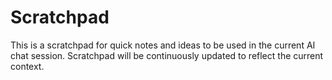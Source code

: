 # Scratchpad

This is a scratchpad for quick notes and ideas to be used in the current AI chat session. Scratchpad will be continuously updated to reflect the current context.
